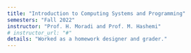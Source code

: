 ```yaml
---
title: "Introduction to Computing Systems and Programming"
semesters: "Fall 2022"
instructor: "Prof. H. Moradi and Prof. M. Hashemi"
# instructor_url: "#"
details: "Worked as a homework designer and grader."
---
```


<!-- ---
title: "Data Structure and Algorithm"
semesters: "Fall 2022"
instructor: "Prof. H. Faili"
instructor_url: "#"
details: "Helped in designing exams and grading assignments."
---

---
title: "Advanced Programming"
semesters: "Spring 2023 - Present"
instructor: "Prof. R. Khosravi"
instructor_url: "#"
details: "Assisted students in lab sessions and grading projects."
---

---
title: "Engineering Probability and Statistics"
semesters: "Fall 2023"
instructor: "Prof. M. Tavassolipour"
instructor_url: "#"
details: "Conducted weekly recitation sessions and helped with project grading."
---

---
title: "Computer Aided Design"
semesters: "Fall 2023"
instructor: "Prof. M. Modarressi"
instructor_url: "#"
details: "Led lab sessions and graded homework."
---

---
title: "Operating Systems"
semesters: "Fall 2023 - Present"
instructor: "Prof. M. Kargahi"
instructor_url: "#"
details: "Graded assignments and provided student support."
---

---
title: "Database Design"
semesters: "Spring 2024 - Present"
instructor: "Prof. A. Shakery"
instructor_url: "#"
details: "Assisted in designing homework and grading projects."
---

---
title: "Machine Learning"
semesters: "Summer 2023"
instructor: "Summer of Code - ACM Student Chapter"
instructor_url: "#"
details: "Organized coding workshops and assisted students with projects."
--- -->